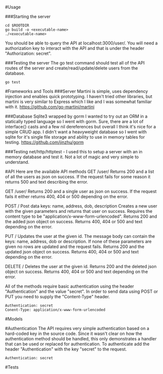 #Usage

###Starting the server

    cd $ROOTDIR
    go build -o <executable-name>
    ./<executable-name>

You should be able to query the API at localhost:3000/user/. You will need a authorization key to
interact with the API and that is under the header "Authorization: secret".

###Testing the server
The go test command should test all of the API routes of the server and create/read/update/delete
users from the database.

    go test

#Frameworks and Tools
###Server
Martini is simple, uses dependency injection and enables quick prototyping.
I haven't tried other libraries, but martini is very similar to Express which I like and I was
somewhat familiar with it.
https://github.com/go-martini/martini


###Database
Sqlite3 wrapped by gorm
I wanted to try out an ORM in a statically typed language so I went with gorm. Sure, there are a lot
of interface{} casts and a few nil dereferences but overall I think it's nice for a simple CRUD app.
I didn't want a heavyweight database so I went with sqlite for it's single file storage and ability
to use in memory tables for testing.
https://github.com/jinzhu/gorm

###Testing
net/http/httptest - I used this to setup a server with an in memory database and test it. Not a lot
of magic and very simple to understand.

#API
Here are the available API methods
GET     /user/
Returns 200 and a list of all the users as json on success.
If the request fails for some reason it returns 500 and text describing the error.

GET     /user/<id>
Returns 200 and a single user as json on success.
If the request fails it either returns 400, 404 or 500 depending on the error.

POST    /
Post data keys: name, address, dob, description
Creates a new user with the given parameters and returns that user on success.
Requires the content type to be "application/x-www-form-urlencoded".
Returns 200 and the added json object on success.
Returns 400, 404 or 500 and text depending on the error.

PUT     /<id>
Updates the user at the given id. The message body can contain the keys: name, address, dob or
description. If none of these parameters are given no rows are updated and the request fails.
Returns 200 and the updated json object on success.
Returns 400, 404 or 500 and text depending on the error.

DELETE  /<id>
Deletes the user at the given id.
Returns 200 and the deleted json object on success.
Returns 400, 404 or 500 and text depending on the error.


All of the methods require basic authentication using the header "Authentication" and the value
"secret". In order to send data using POST or PUT you need to supply the "Content-Type" header.

    Authentication: secret
    Conent-Type: application/x-www-form-urlencoded


#Models

#Authentication
The API requires very simple authentication based on a hard-coded key in the source code. Since it
wasn't clear on how the authentication method should be handled, this only demonstrates a handler
that can be used or replaced for authentication. To authenticate add the header "Authentication" with
the key "secret" to the request.

    Authentication: secret

#Tests

